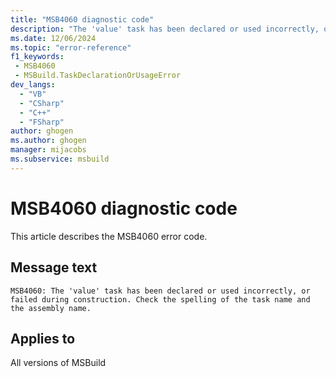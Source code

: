 ```yaml
---
title: "MSB4060 diagnostic code"
description: "The 'value' task has been declared or used incorrectly, or failed during construction. Check the spelling of the task name and the assembly name."
ms.date: 12/06/2024
ms.topic: "error-reference"
f1_keywords:
 - MSB4060
 - MSBuild.TaskDeclarationOrUsageError
dev_langs:
  - "VB"
  - "CSharp"
  - "C++"
  - "FSharp"
author: ghogen
ms.author: ghogen
manager: mijacobs
ms.subservice: msbuild
---
```


# MSB4060 diagnostic code

<!-- :::ErrorDefinitionDescription::: -->
<!-- :::editable-content name="introDescription"::: -->
This article describes the MSB4060 error code.
<!-- :::editable-content-end::: -->

## Message text

`MSB4060: The 'value' task has been declared or used incorrectly, or failed during construction. Check the spelling of the task name and the assembly name.`

<!-- :::editable-content name="postOutputDescription"::: -->
<!--
{StrBegin="MSB4060: "}
-->
<!-- :::editable-content-end::: -->
<!-- :::ErrorDefinitionDescription-end::: -->

## Applies to

All versions of MSBuild
